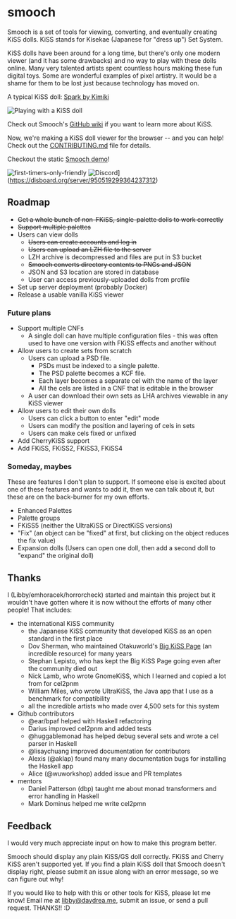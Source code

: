 # smooch

Smooch is a set of tools for viewing, converting, and eventually creating KiSS
dolls. KiSS stands for Kisekae (Japanese for "dress up") Set System.

KiSS dolls have been around for a long time, but there's only one modern viewer
(and it has some drawbacks) and no way to play with these dolls online. Many
very talented artists spent countless hours making these fun digital toys. Some
are wonderful examples of pixel artistry. It would be a shame for them to be
lost just because technology has moved on.

A typical KiSS doll: [Spark by Kimiki](http://otakuworld.com/kiss/dolls/pages/k/ki_spark.htm)

![Playing with a KiSS doll](http://i.imgur.com/UnxpRmL.gif)

Check out Smooch's [GitHub wiki](https://github.com/emhoracek/smooch/wiki) if you want to learn more about KiSS.

Now, we're making a KiSS doll viewer for the browser -- and you can help! Check
out the [CONTRIBUTING.md](https://github.com/emhoracek/smooch/blob/master/CONTRIBUTING.md) file for details.

Checkout the static [Smooch demo](http://emhoracek.github.io/smooch/index.html)!

![first-timers-only-friendly](http://img.shields.io/badge/first--timers--only-friendly-blue.svg?style=flat-square)
![Discord](https://badgen.net/badge/icon/discord?icon=discord&label)](https://disboard.org/server/950519299364237312)

## Roadmap

  * ~~Get a whole bunch of non-FKiSS, single-palette dolls to work correctly~~
  * ~~Support multiple palettes~~
  * Users can view dolls
      * ~~Users can create accounts and log in~~
      * ~~Users can upload an LZH file to the server~~
      * LZH archive is decompressed and files are put in S3 bucket
      * ~~Smooch converts directory contents to PNGs and JSON~~
      * JSON and S3 location are stored in database
      * User can access previously-uploaded dolls from profile
  * Set up server deployment (probably Docker)
  * Release a usable vanilla KiSS viewer

### Future plans
  * Support multiple CNFs
      * A single doll can have multiple configuration files - this was
        often used to have one version with FKiSS effects and another
        without
  * Allow users to create sets from scratch
      * Users can upload a PSD file.
          * PSDs must be indexed to a single palette.
          * The PSD palette becomes a KCF file.
          * Each layer becomes a separate cel with the name of the layer
          * All the cels are listed in a CNF that is editable in the browser
      * A user can download their own sets as LHA archives viewable in any
        KiSS viewer
  * Allow users to edit their own dolls
      * Users can click a button to enter "edit" mode
      * Users can modify the position and layering of cels in sets
      * Users can make cels fixed or unfixed
  * Add CherryKiSS support
  * Add FKiSS, FKiSS2, FKiSS3, FKiSS4

### Someday, maybes

These are features I don't plan to support. If someone else is excited about one of these
features and wants to add it, then we can talk about it, but these are on the back-burner
for my own efforts.

  * Enhanced Palettes
  * Palette groups
  * FKiSS5 (neither the UltraKiSS or DirectKiSS versions)
  * "Fix" (an object can be "fixed" at first, but clicking on the object reduces the fix value)
  * Expansion dolls (Users can open one doll, then add a second doll to "expand" the original doll)

## Thanks

I (Libby/emhoracek/horrorcheck) started and maintain this project but it wouldn't have gotten where it is now without the efforts of many other people! That includes:

 * the international KiSS community
   * the Japanese KiSS community that developed KiSS as an open standard in the first place
   * Dov Sherman, who maintained Otakuworld's [Big KiSS Page](https://www.otakuworld.com/kiss) (an incredible resource) for many years
   * Stephan Lepisto, who has kept the Big KiSS Page going even after the community died out
   * Nick Lamb, who wrote GnomeKiSS, which I learned and copied a lot from for cel2pnm
   * William Miles, who wrote UltraKiSS, the Java app that I use as a benchmark for compatibility
   * all the incredible artists who made over 4,500 sets for this system
 * Github contributors
   * @ear/bpaf helped with Haskell refactoring
   * Darius improved cel2pnm and added tests
   * @huggablemonad has helped debug several sets and wrote a cel parser in Haskell
   * @lisaychuang improved documentation for contributors
   * Alexis (@aklap) found many many documentation bugs for installing the Haskell app
   * Alice (@wuworkshop) added issue and PR templates
 * mentors
   * Daniel Patterson (dbp) taught me about monad transformers and error handling in Haskell
   * Mark Dominus helped me write cel2pmn

## Feedback

I would very much appreciate input on how to make this program better.

Smooch should display any plain KiSS/GS doll correctly. FKiSS and Cherry KiSS
aren't supported yet. If you find a plain KiSS doll that Smooch doesn't display
right, please submit an issue along with an error message, so we can figure out why!

If you would like to help with this or other tools for KiSS, please let me know!
Email me at libby@daydrea.me, submit an issue, or send a pull request. THANKS!! :D
